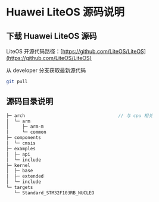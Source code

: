 # Huawei LiteOS 源码说明

## 下载 Huawei LiteOS 源码

LiteOS 开源代码路径：[https://github.com/LiteOS/LiteOS](https://github.com/LiteOS/LiteOS)

从 developer 分支获取最新源代码

```bash
git pull 
```

## 源码目录说明

```c
├─ arch                                   // 与 cpu 相关
│  └─ arm
│     ├─ arm-m
│     └─ common
├─ components
│  └─ cmsis
├─ examples
│  ├─ api
│  └─ include
├─ kernel
│  ├─ base
│  ├─ extended
│  └─ include
└─ targets
   └─ Standard_STM32F103RB_NUCLEO
```